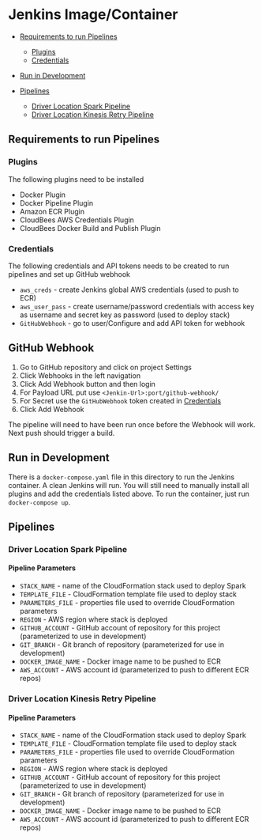 # Jenkins Image/Container

* [Requirements to run Pipelines](#requirements-to-run-pipelines)
    * [Plugins](#plugins)
    * [Credentials](#credentials)
* [Run in Development](#run-in-development)
  
* [Pipelines](#pipelines)
    * [Driver Location Spark Pipeline](#driver-location-spark-pipeline)
    * [Driver Location Kinesis Retry Pipeline](#driver-location-kinesis-retry-pipeline)
    

## Requirements to run Pipelines

### Plugins

The following plugins need to be installed

* Docker Plugin
* Docker Pipeline Plugin
* Amazon ECR Plugin
* CloudBees AWS Credentials Plugin
* CloudBees Docker Build and Publish Plugin

### Credentials

The following credentials and API tokens needs to be created to run pipelines
and set up GitHub webhook

* `aws_creds` - create Jenkins global AWS credentials (used to push to ECR)
* `aws_user_pass` - create username/password credentials with access key as username and secret key as password (used to deploy stack)
* `GitHubWebhook` - go to user/Configure and add API token for webhook

## GitHub Webhook

1. Go to GitHub repository and click on project Settings
2. Click Webhooks in the left navigation
3. Click Add Webhook button and then login
4. For Payload URL put use `<Jenkin-Url>:port/github-webhook/`
5. For Secret use the `GitHubWebhook` token created in [Credentials](#credentials)
5. Click Add Webhook

The pipeline will need to have been run once before the Webhook will work.
Next push should trigger a build.

## Run in Development

There is a `docker-compose.yaml` file in this directory to run the Jenkins
container. A clean Jenkins will run. You will still need to manually install
all plugins and add the credentials listed above. To run the container, just
run `docker-compose up`.

## Pipelines

### Driver Location Spark Pipeline

#### Pipeline Parameters

* `STACK_NAME` - name of the CloudFormation stack used to deploy Spark
* `TEMPLATE_FILE` - CloudFormation template file used to deploy stack
* `PARAMETERS_FILE` - properties file used to override CloudFormation parameters
* `REGION` - AWS region where stack is deployed
* `GITHUB_ACCOUNT` - GitHub account of repository for this project (parameterized to use in development)
* `GIT_BRANCH` - Git branch of repository (parameterized for use in development)
* `DOCKER_IMAGE_NAME` - Docker image name to be pushed to ECR
* `AWS_ACCOUNT` - AWS account id (parameterized to push to different ECR repos)

### Driver Location Kinesis Retry Pipeline

#### Pipeline Parameters

* `STACK_NAME` - name of the CloudFormation stack used to deploy Spark
* `TEMPLATE_FILE` - CloudFormation template file used to deploy stack
* `PARAMETERS_FILE` - properties file used to override CloudFormation parameters
* `REGION` - AWS region where stack is deployed
* `GITHUB_ACCOUNT` - GitHub account of repository for this project (parameterized to use in development)
* `GIT_BRANCH` - Git branch of repository (parameterized for use in development)
* `DOCKER_IMAGE_NAME` - Docker image name to be pushed to ECR
* `AWS_ACCOUNT` - AWS account id (parameterized to push to different ECR repos)